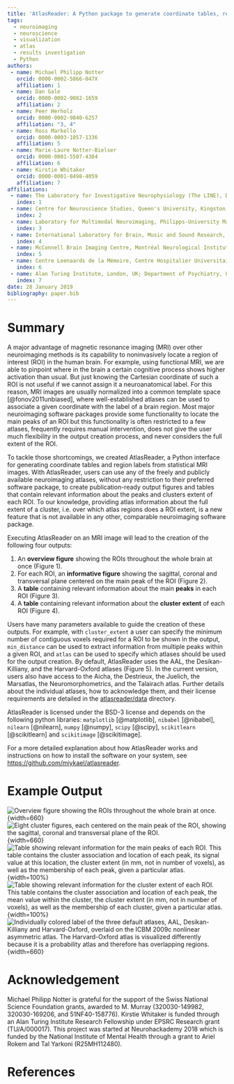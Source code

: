 ```yaml
---
title: 'AtlasReader: A Python package to generate coordinate tables, region labels, and informative figures from statistical MRI images'
tags:
  - neuroimaging
  - neuroscience
  - visualization
  - atlas
  - results investigation
  - Python
authors:
 - name: Michael Philipp Notter
   orcid: 0000-0002-5866-047X
   affiliation: 1
 - name: Dan Gale
   orcid: 0000-0002-9082-1659
   affiliation: 2
 - name: Peer Herholz
   orcid: 0000-0002-9840-6257
   affiliation: "3, 4"
 - name: Ross Markello
   orcid: 0000-0003-1057-1336
   affiliation: 5
 - name: Marie-Laure Notter-Bielser
   orcid: 0000-0001-5507-4304
   affiliation: 6
 - name: Kirstie Whitaker
   orcid: 0000-0001-8498-4059
   affiliation: 7
affiliations:
 - name: The Laboratory for Investigative Neurophysiology (The LINE), Department of Radiology and Department of Clinical Neurosciences, Lausanne, Switzerland; Center for Biomedical Imaging (CIBM), Lausanne, Switzerland
   index: 1
 - name: Centre for Neuroscience Studies, Queen's University, Kingston, Canada
   index: 2
 - name: Laboratory for Multimodal Neuroimaging, Philipps-University Marburg, Hesse, Germany
   index: 3
 - name: International Laboratory for Brain, Music and Sound Research, Université de Montréal & McGill University, Montréal, Canada
   index: 4
 - name: McConnell Brain Imaging Centre, Montréal Neurological Institute, McGill University, Montréal, Canada
   index: 5
 - name: Centre Leenaards de la Mémoire, Centre Hospitalier Universitaire Vaudois, Lausanne, Switzerland
   index: 6
 - name: Alan Turing Institute, London, UK; Department of Psychiatry, University of Cambridge, Cambridge, UK
   index: 7
date: 28 January 2019
bibliography: paper.bib
---
```



# Summary

A major advantage of magnetic resonance imaging (MRI) over other neuroimaging
methods is its capability to noninvasively locate a region of interest (ROI) in
the human brain. For example, using functional MRI, we are able to pinpoint
where in the brain a certain cognitive process shows higher activation than
usual. But just knowing the Cartesian coordinate of such a ROI is not useful if
we cannot assign it a neuroanatomical label. For this reason, MRI images
are usually normalized into a common template space [@fonov2011unbiased], where
well-established atlases can be used to associate a given coordinate with the
label of a brain region. Most major neuroimaging software packages provide some
functionality to locate the main peaks of an ROI but this functionality is often restricted
to a few atlases, frequently requires manual intervention, does not give the user much
flexibility in the output creation process, and never considers the full extent
of the ROI.

To tackle those shortcomings, we created AtlasReader, a Python interface for
generating coordinate tables and region labels from statistical MRI images. With
AtlasReader, users can use any of the freely and publicly available neuroimaging
atlases, without any restriction to their preferred software package, to create
publication-ready output figures and tables that contain relevant information
about the peaks and clusters extent of each ROI. To our knowledge, providing
atlas information about the full extent of a cluster, i.e. over which atlas
regions does a ROI extent, is a new feature that is not available in any other,
comparable neuroimaging software package.

Executing AtlasReader on an MRI image will lead to the creation of the following
four outputs:

1. An **overview figure** showing the ROIs throughout the whole brain at once
   (Figure 1).
2. For each ROI, an **informative figure** showing the sagittal, coronal and
   transversal plane centered on the main peak of the ROI (Figure 2).
3. A **table** containing relevant information about the main **peaks** in each
   ROI (Figure 3).
4. A **table** containing relevant information about the **cluster extent** of
   each ROI (Figure 4).

Users have many parameters available to guide the creation of these outputs. For
example, with `cluster_extent` a user can specify the minimum number of
contiguous voxels required for a ROI to be shown in the output, `min_distance`
can be used to extract information from multiple peaks within a
given ROI, and `atlas` can be used to specify which atlases should be used for
the output creation. By default, AtlasReader uses the AAL, the Desikan-Killiany,
and the Harvard-Oxford atlases (Figure 5). In the current version, users
also have access to the Aicha, the Destrieux, the Juelich, the Marsatlas, the
Neuromorphometrics, and the Talairach atlas. Further details about the individual atlases,
how to acknowledge them, and their license requirements are detailed in the
[atlasreader/data](https://github.com/miykael/atlasreader/tree/master/atlasreader/data) directory.

AtlasReader is licensed under the BSD-3 license and depends on the following
python libraries: `matplotlib` [@matplotlib], `nibabel` [@nibabel],
`nilearn` [@nilearn], `numpy` [@numpy], `scipy` [@scipy],
`scikitlearn` [@scikitlearn] and `scikitimage` [@scikitimage].

For a more detailed explanation about how AtlasReader works and instructions on
how to install the software on your system, see https://github.com/miykael/atlasreader.


# Example Output

![Overview figure showing the ROIs throughout the whole brain at once.](fig_overview_figure.png){width=660}
![Eight cluster figures, each centered on the main peak of the ROI, showing the sagittal, coronal and transversal plane of the ROI.](fig_cluster_figure.png){width=660}
![Table showing relevant information for the main peaks of each ROI. This table contains the cluster association and location of each peak, its signal value at this location, the cluster extent (in mm, not in number of voxels), as well as the membership of each peak, given a particular atlas.](table_peak.png){width=100%}
![Table showing relevant information for the cluster extent of each ROI. This table contains the cluster association and location of each peak, the mean value within the cluster, the cluster extent (in mm, not in number of voxels), as well as the membership of each cluster, given a particular atlas.](table_cluster.png){width=100%}
![Individually colored label of the three default atlases, AAL, Desikan-Killiany and Harvard-Oxford, overlaid on the ICBM 2009c nonlinear asymmetric atlas. The Harvard-Oxford atlas is visualized differently because it is a probability atlas and therefore has overlapping regions.](fig_default_atlases.png){width=660}


# Acknowledgement

Michael Philipp Notter is grateful for the support of the Swiss National Science
Foundation grants, awarded to M. Murray (320030-149982, 320030-169206,
and 51NF40-158776). Kirstie Whitaker is funded through an Alan Turing Institute 
Research Fellowship under EPSRC Research grant (TU/A/000017). This project 
was started at Neurohackademy 2018 which is funded by the National Institute 
of Mental Health through a grant to Ariel Rokem and Tal Yarkoni (R25MH112480).


# References
